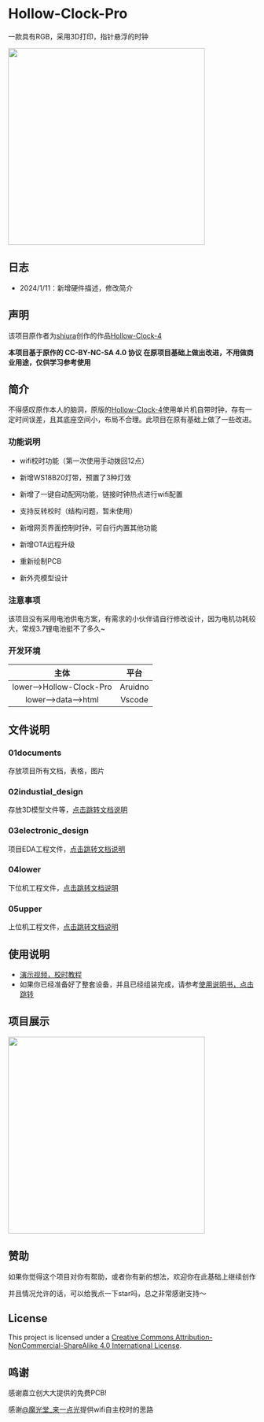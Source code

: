 # Hollow-Clock-Pro

一款具有RGB，采用3D打印，指针悬浮的时钟

<img src="https://gitee.com/codesheep-tang/hollow-clock-pro/raw/master/01documents/figures/pic1.jpg" height="400">

## 日志

- 2024/1/11：新增硬件描述，修改简介

## 声明 

该项目原作者为[shiura](https://www.youtube.com/@shiura/about)创作的作品[Hollow-Clock-4](https://www.instructables.com/Hollow-Clock-4/)  

**本项目基于原作的 CC-BY-NC-SA 4.0 协议 在原项目基础上做出改进，不用做商业用途，仅供学习参考使用**

## 简介

不得感叹原作本人的脑洞，原版的[Hollow-Clock-4](https://www.instructables.com/Hollow-Clock-4/)使用单片机自带时钟，存有一定时间误差，且其底座空间小，布局不合理。此项目在原有基础上做了一些改进。

### 功能说明

- wifi校时功能（第一次使用手动拨回12点）

- 新增WS18B20灯带，预置了3种灯效
- 新增了一键自动配网功能，链接时钟热点进行wifi配置
- 支持反转校时（结构问题，暂未使用）
- 新增网页界面控制时钟，可自行内置其他功能
- 新增OTA远程升级
- 重新绘制PCB
- 新外壳模型设计

### 注意事项

该项目没有采用电池供电方案，有需求的小伙伴请自行修改设计，因为电机功耗较大，常规3.7锂电池挺不了多久~

### 开发环境

|           主体           |  平台   |
| :----------------------: | :-----: |
| lower——>Hollow-Clock-Pro | Aruidno |
|   lower——>data——>html    | Vscode  |

## 文件说明

### 01documents

存放项目所有文档，表格，图片

### 02industial_design

存放3D模型文件等，[点击跳转文档说明](https://gitee.com/codesheep-tang/hollow-clock-pro/tree/master/01documents/01industrial_design_doc)

### 03electronic_design

项目EDA工程文件，[点击跳转文档说明](https://gitee.com/codesheep-tang/hollow-clock-pro/tree/master/01documents/02electronic_design_doc)

### 04lower

下位机工程文件，[点击跳转文档说明](https://gitee.com/codesheep-tang/hollow-clock-pro/tree/master/01documents/03lower_doc)

### 05upper

上位机工程文件，[点击跳转文档说明](https://gitee.com/codesheep-tang/hollow-clock-pro/tree/master/01documents/04upper_doc)

## 使用说明

- [演示视频，校时教程](https://www.bilibili.com/video/BV1DL41167Pf/?spm_id_from=333.999.list.card_archive.click&vd_source=2d5350a9e894031d65f0450846227793)  
- 如果你已经准备好了整套设备，并且已经组装完成，请参考[使用说明书，点击跳转](https://docs.qq.com/pdf/DS01uWlNuZ0xRZk10)

## 项目展示

<img src="https://gitee.com/codesheep-tang/hollow-clock-pro/raw/master/01documents/figures/pic2.jpg" height="400">

## 赞助

如果你觉得这个项目对你有帮助，或者你有新的想法，欢迎你在此基础上继续创作  

并且情况允许的话，可以给我点一下star吗，总之非常感谢支持～

## License

This project is licensed under a [Creative Commons Attribution-NonCommercial-ShareAlike 4.0 International License](https://creativecommons.org/licenses/by-nc-sa/4.0/).

## 鸣谢

感谢嘉立创大大提供的免费PCB!

感谢[@魔光堂_来一点光](https://gitee.com/link?target=https%3A%2F%2Fspace.bilibili.com%2F65500598)提供wifi自主校时的思路